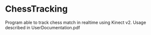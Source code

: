 # ChessTracking

Program able to track chess match in realtime using Kinect v2.
Usage described in UserDocumentation.pdf
